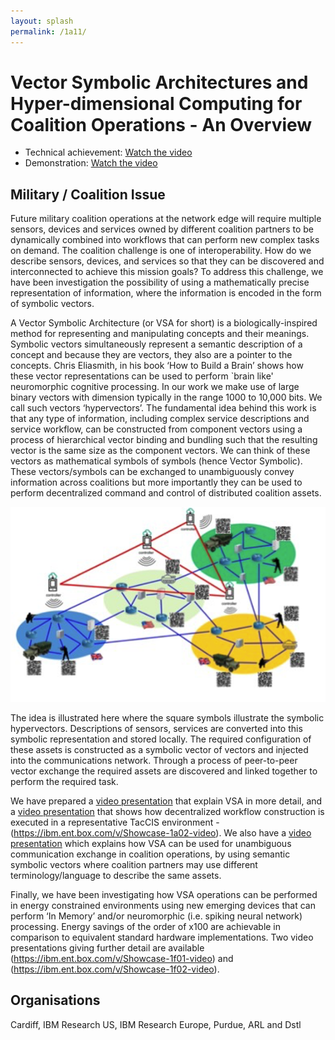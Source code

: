 ```yaml
---
layout: splash
permalink: /1a11/
---
```


# Vector Symbolic Architectures and Hyper-dimensional Computing for Coalition Operations - An Overview
* Technical achievement: [Watch the video](https://ibm.box.com/v/Showcase-1a11-video)
* Demonstration: [Watch the video](https://ibm.box.com/v/Showcase-1a11-US-video)

## Military / Coalition Issue
Future military coalition operations at the network edge will require multiple sensors, devices and services owned
by different coalition partners to be dynamically combined into workflows that can perform new complex tasks on
demand. The coalition challenge is one of interoperability. How do we describe sensors, devices, and services so
that they can be discovered and interconnected to achieve this mission goals? To address this challenge, we have
been investigation the possibility of using a mathematically precise representation of information, where the
information is encoded in the form of symbolic vectors.

A Vector Symbolic Architecture (or VSA for short) is a biologically-inspired method for representing and manipulating
concepts and their meanings. Symbolic vectors simultaneously represent a semantic description of a concept and
because they are vectors, they also are a pointer to the concepts. Chris Eliasmith, in his book ‘How to Build a Brain’
shows how these vector representations can be used to perform `brain like' neuromorphic cognitive processing. In our
work we make use of large binary vectors with dimension typically in the range 1000 to 10,000 bits. We call such
vectors ‘hypervectors’. The fundamental idea behind this work is that any type of information, including complex
service descriptions and service workflow, can be constructed from component vectors using a process of hierarchical
vector binding and bundling such that the resulting vector is the same size as the component vectors. We can think
of these vectors as mathematical symbols of symbols (hence Vector Symbolic). These vectors/symbols can be exchanged
to unambiguously convey information across coalitions but more importantly they can be used to perform decentralized
command and control of distributed coalition assets.

![image info](/dais/achievements/images/1a11-fig1.png)

The idea is illustrated here where the square symbols illustrate the symbolic hypervectors. Descriptions of sensors,
services are converted into this symbolic representation and stored locally. The required configuration of these
assets is constructed as a symbolic vector of vectors and injected into the communications network. Through a process
of peer-to-peer vector exchange the required assets are discovered and linked together to perform the required task.

We have prepared a
[video presentation](https://ibm.ent.box.com/v/Showcase-1a11-video) that explain VSA in more detail, and a
[video presentation](https://ibm.ent.box.com/v/Showcase-1a02-video) that shows how decentralized workflow construction
is executed in a representative TacCIS environment - (https://ibm.ent.box.com/v/Showcase-1a02-video). We also have a
[video presentation](https://ibm.ent.box.com/v/Showcase-1a04-video) which explains how VSA can be used for unambiguous
communication exchange in coalition operations, by using semantic symbolic vectors where coalition partners may use
different terminology/language to describe the same assets.

Finally, we have been investigating how VSA operations can be performed in energy constrained environments using
new emerging devices that can perform ‘In Memory’ and/or neuromorphic (i.e. spiking neural network) processing.
Energy savings of the order of x100 are achievable in comparison to equivalent standard hardware implementations.
Two video presentations giving further detail are available (https://ibm.ent.box.com/v/Showcase-1f01-video) and
(https://ibm.ent.box.com/v/Showcase-1f02-video).

## Organisations
Cardiff, IBM Research US, IBM Research Europe, Purdue, ARL and Dstl
